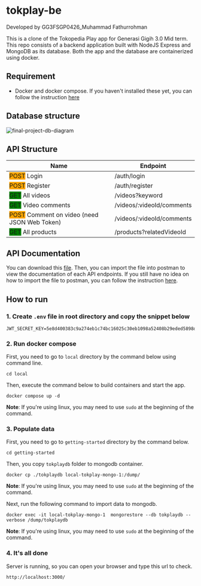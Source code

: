 # **tokplay-be**

Developed by GG3FSGP0426_Muhammad Fathurrohman

This is a clone of the Tokopedia Play app for Generasi Gigih 3.0 Mid term. This repo consists of a backend application built with NodeJS Express and MongoDB as its database. Both the app and the database are containerized using docker.

## **Requirement**

- Docker and docker compose. If you haven't installed these yet, you can follow the instruction [here](https://docs.docker.com/compose/install/)

## **Database structure**

![final-project-db-diagram](https://github.com/mfathur/tokplay-be/assets/54427272/a693356d-0f25-4d9c-872f-65a0cb7116e4)

## **API Structure**

| Name                                                                                     | Endpoint                  |
| ---------------------------------------------------------------------------------------- | ------------------------- |
| <span style="background-color:orange">POST</span> Login                                  | /auth/login               |
| <span style="background-color:orange">POST</span> Register                               | /auth/register            |
| <span style="background-color:green">GET</span> All videos                               | /videos?keyword           |
| <span style="background-color:green">GET</span> Video comments                           | /videos/:videoId/comments |
| <span style="background-color:orange">POST</span> Comment on video (need JSON Web Token) | /videos/:videoId/comments |
| <span style="background-color:green">GET</span> All products                             | /products?relatedVideoId  |

## **API Documentation**

You can download this [file](https://drive.google.com/file/d/1LsUyM3Phk5-zZF-jM4URsXDIKyUmSdnR/view?usp=sharing). Then, you can import the file into postman to view the documentation of each API endpoints. If you still have no idea on how to import the file to postman, you can follow the instruction [here](https://learning.postman.com/docs/getting-started/importing-and-exporting/importing-data/).

## **How to run**

### **1. Create `.env` file in root directory and copy the snippet below**

```
JWT_SECRET_KEY=5e8d400383c9a274eb1c74bc16025c30eb1098a52408b29eded5898dd252c1010efa0b5c3b0e5761558ebeef706ddcb36897db545f0ff0addacc55559ac463e4
```

### **2. Run docker compose**

First, you need to go to `local` directory by the command below using command line.

```
cd local
```

Then, execute the command below to build containers and start the app.

```
docker compose up -d
```

**Note**: If you're using linux, you may need to use `sudo` at the beginning of the command.

### **3. Populate data**

First, you need to go to `getting-started` directory by the command below.

```
cd getting-started
```

Then, you copy `tokplaydb` folder to mongodb container.

```
docker cp ./tokplaydb local-tokplay-mongo-1:/dump/
```

**Note**: If you're using linux, you may need to use `sudo` at the beginning of the command.

Next, run the following command to import data to mongodb.

```
docker exec -it local-tokplay-mongo-1  mongorestore --db tokplaydb --verbose /dump/tokplaydb
```

**Note**: If you're using linux, you may need to use `sudo` at the beginning of the command.

### **4. It's all done**

Server is running, so you can open your browser and type this url to check.

```
http://localhost:3000/
```
